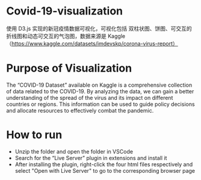 # Covid-19-visualization
使用 D3.js 实现的新冠疫情数据可视化，可视化包括 双柱状图、饼图、可交互的折线图和动态可交互的气泡图，数据来源是 Kaggle（https://www.kaggle.com/datasets/imdevskp/corona-virus-report）

# Purpose of Visualization
The “COVID-19 Dataset” available on Kaggle is a comprehensive collection of data related to the COVID-19. By analyzing the data, we can gain a better understanding of the spread of the virus and its impact on different countries or regions. This information can be used to guide policy decisions and allocate resources to effectively combat the pandemic.

# How to run
* Unzip the folder and open the folder in VSCode
* Search for the “Live Server” plugin in extensions and install it
* After installing the plugin, right-click the four html files respectively and select "Open with Live Server" to go to the corresponding browser page

